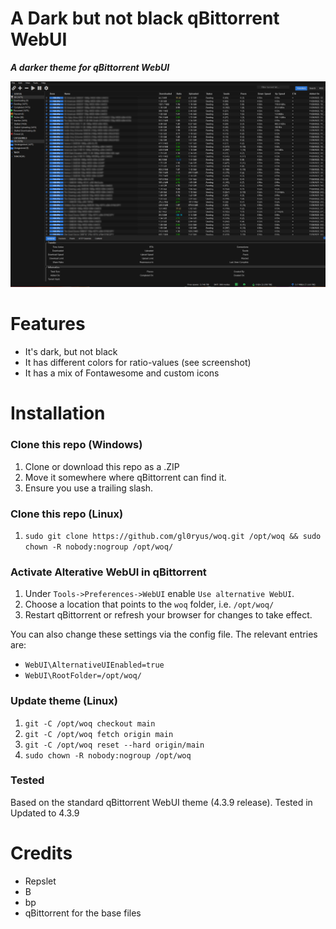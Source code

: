 # A Dark but not black qBittorrent WebUI 
**_A darker theme for qBittorrent WebUI_**

![preview][preview]

# Features
- It's dark, but not black
- It has different colors for ratio-values (see screenshot)
- It has a mix of Fontawesome and custom icons

# Installation

### Clone this repo (Windows)
1. Clone or download this repo as a .ZIP
2. Move it somewhere where qBittorrent can find it.
3. Ensure you use a trailing slash.

### Clone this repo (Linux)
1. `sudo git clone https://github.com/gl0ryus/woq.git /opt/woq && sudo chown -R nobody:nogroup /opt/woq/`


### Activate Alterative WebUI in qBittorrent
1. Under `Tools->Preferences->WebUI` enable `Use alternative WebUI`.
2. Choose a location that points to the `woq` folder, i.e. `/opt/woq/`
3. Restart qBittorrent or refresh your browser for changes to take effect.

You can also change these settings via the config file. The relevant entries are:

- `WebUI\AlternativeUIEnabled=true`
- `WebUI\RootFolder=/opt/woq/`

### Update theme (Linux)
1. `git -C /opt/woq checkout main`
2. `git -C /opt/woq fetch origin main`
3. `git -C /opt/woq reset --hard origin/main`
4. `sudo chown -R nobody:nogroup /opt/woq`

### Tested
Based on the standard qBittorrent WebUI theme (4.3.9 release).
Tested in Updated to 4.3.9



# Credits
* Repslet
* B
* bp
* qBittorrent for the base files

[preview]: preview.png
[qbittorrentsource]: https://github.com/qbittorrent/qBittorrent/tree/master/src/webui/www1\
